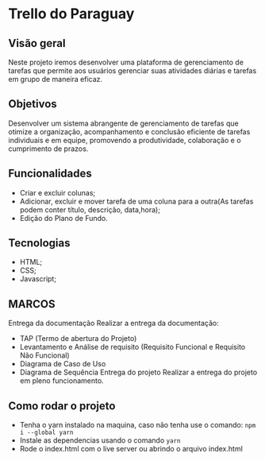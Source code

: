 # Trello do Paraguay

## Visão geral

Neste projeto iremos desenvolver uma plataforma de gerenciamento de tarefas que permite aos usuários gerenciar suas atividades
diárias e tarefas em grupo de maneira eficaz.

## Objetivos

Desenvolver um sistema abrangente de gerenciamento de tarefas que otimize a
organização, acompanhamento e conclusão eficiente de tarefas individuais e em equipe,
promovendo a produtividade, colaboração e o cumprimento de prazos.

## Funcionalidades

- Criar e excluir colunas;
- Adicionar, excluir e mover tarefa de uma coluna para a outra(As tarefas podem conter título, descrição, data,hora);
- Edição do Plano de Fundo.

## Tecnologias

- HTML;
- CSS;
- Javascript;

## MARCOS

Entrega da documentação
Realizar a entrega da documentação:

- TAP (Termo de abertura do Projeto)
- Levantamento e Análise de requisito (Requisito Funcional e Requisito Não Funcional)
- Diagrama de Caso de Uso
- Diagrama de Sequência
Entrega do projeto
Realizar a entrega do projeto em pleno funcionamento.

## Como rodar o projeto

- Tenha o yarn instalado na maquina, caso não tenha use o comando: `npm i --global yarn`
- Instale as dependencias usando o comando `yarn`
- Rode o index.html com o live server ou abrindo o arquivo index.html
